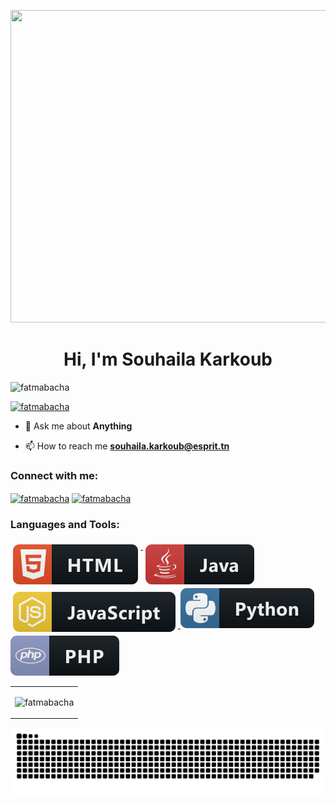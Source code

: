 
<p align="center"><img src="https://user-images.githubusercontent.com/74038190/212750672-2f3f2b50-c84f-4ed8-a60a-849ae69ff9df.gif" width="1000" height="500"></p>

<h1 align="center">Hi, I'm Souhaila Karkoub</h1>

<p align="left"> <img src="https://komarev.com/ghpvc/?username=fatmabacha28&label=Profile%20views&color=0e75b6&style=flat" alt="fatmabacha" /> </p>

<p align="left"> <a href="https://www.linkedin.com/in/fatma-bacha-b060172b3/" target="blank"><img src="https://img.shields.io/twitter/follow/fatmabacha28?logo=twitter&style=for-the-badge" alt="fatmabacha" /></a> </p>

- 💬 Ask me about **Anything**

- 📫 How to reach me **souhaila.karkoub@esprit.tn**

<h3 align="left">Connect with me:</h3>
<p align="left">
<a href="https://www.facebook.com/souhaila.karkoub/"><img align="center" src="https://raw.githubusercontent.com/rahuldkjain/github-profile-readme-generator/master/src/images/icons/Social/facebook.svg" alt="fatmabacha" height="30" width="40" /></a>
<a href="https://www.instagram.com/_souhailakarkoub_/" target="blank"><img align="center" src="https://raw.githubusercontent.com/rahuldkjain/github-profile-readme-generator/master/src/images/icons/Social/instagram.svg" alt="fatmabacha" height="30" width="40" /></a>
</p>

<h3 align="left">Languages and Tools:</h3>
<span>
<a href="#">
    <img src="https://raw.githubusercontent.com/MikeCodesDotNET/ColoredBadges/master/svg/dev/languages/html.svg" alt="html" style="vertical-align:top; margin:6px 4px">
  </a>  

  <a href="#">
    <img src="https://raw.githubusercontent.com/MikeCodesDotNET/ColoredBadges/master/svg/dev/languages/java.svg" alt="java" style="vertical-align:top; margin:6px 4px">
  </a>  

  <a href="#">
    <img src="https://raw.githubusercontent.com/MikeCodesDotNET/ColoredBadges/master/svg/dev/languages/js.svg" alt="js" style="vertical-align:top; margin:6px 4px">
  </a>   <img src="https://raw.githubusercontent.com/MikeCodesDotNET/ColoredBadges/master/svg/dev/languages/python.svg" alt="python" style="max-width: 100%;"> <img src="https://raw.githubusercontent.com/MikeCodesDotNET/ColoredBadges/master/svg/dev/languages/php.svg" alt="php" style="max-width: 100%;">
</span>
<br/>

<table>
  <tr>
    <td><p><img src="https://github-readme-stats.vercel.app/api?username=fatmabacha28&show_icons=true&theme=radical&locale=en" alt="fatmabacha" /></p></td>
  </tr>
</table>
<p align="center"> <img src="https://github.com/Platane/snk/raw/output/github-contribution-grid-snake.svg" alt="" style="max-width: 100%;"> </p>
